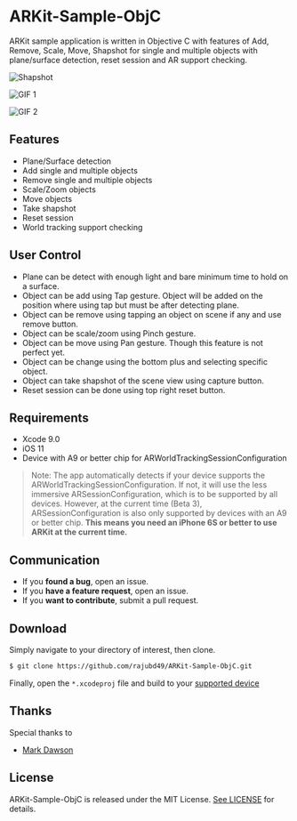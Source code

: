 # ARKit-Sample-ObjC
ARKit sample application is written in Objective C with features of Add, Remove, Scale, Move, Shapshot for single and multiple objects with plane/surface detection, reset session and AR support checking.

![Shapshot](https://preview.ibb.co/iUVoUb/IMG_0080.jpg)

![GIF 1](![F1TdlB](https://i.makeagif.com/media/12-04-2017/F1TdlB.gif))

![GIF 2](![nIe9jw](https://i.makeagif.com/media/12-04-2017/nIe9jw.gif))

## Features

* Plane/Surface detection
* Add single and multiple objects
* Remove single and multiple objects
* Scale/Zoom objects
* Move objects
* Take shapshot
* Reset session
* World tracking support checking

## User Control

* Plane can be detect with enough light and bare minimum time to hold on a surface.
* Object can be add using Tap gesture. Object will be added on the position where using tap but must be after detecting plane.
* Object can be remove using tapping an object on scene if any and use remove button.
* Object can be scale/zoom using Pinch gesture.
* Object can be move using Pan gesture. Though this feature is not perfect yet.
* Object can be change using the bottom plus and selecting specific object.
* Object can take shapshot of the scene view using capture button.
* Reset session can be done using top right reset button.

## Requirements

* Xcode 9.0
* iOS 11
* Device with A9 or better chip for ARWorldTrackingSessionConfiguration

> Note: The app automatically detects if your device supports the ARWorldTrackingSessionConfiguration. If not, it will use the less immersive ARSessionConfiguration, which is to be supported by all devices. However, at the current time (Beta 3), ARSessionConfiguration is also only supported by devices with an A9 or better chip. **This means you need an iPhone 6S or better to use ARKit at the current time.**

## Communication

- If you **found a bug**, open an issue.
- If you **have a feature request**, open an issue.
- If you **want to contribute**, submit a pull request.

## Download

Simply navigate to your directory of interest, then clone.

```bash
$ git clone https://github.com/rajubd49/ARKit-Sample-ObjC.git
```

Finally, open the `*.xcodeproj` file and build to your [supported device](#requirements)

## Thanks

Special thanks to

* [Mark Dawson](https://github.com/markdaws)

## License

ARKit-Sample-ObjC is released under the MIT License. [See LICENSE](https://github.com/rajubd49/ARKit-Sample-ObjC/blob/master/LICENSE) for details.
